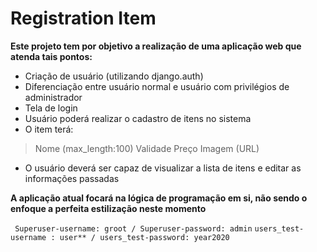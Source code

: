 # Registration Item

**Este projeto tem por objetivo a realização de uma aplicação web que atenda tais pontos:**

*   Criação de usuário (utilizando django.auth)
*   Diferenciação entre usuário normal e usuário com privilégios de administrador
*   Tela de login
*   Usuário poderá realizar o cadastro de itens no sistema
*   O item terá:

>   Nome (max_length:100)
>   Validade
>   Preço
>   Imagem (URL)

*   O usuário deverá ser capaz de visualizar a lista de itens e editar as informações passadas


**A aplicação atual focará na lógica de programação em si, não sendo o enfoque a perfeita estilização neste momento**

`` Superuser-username: groot / Superuser-password: admin``
`` users_test-username : user** / users_test-password: year2020 ``